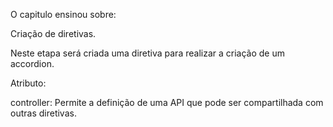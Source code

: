 O capitulo ensinou sobre:

Criação de diretivas.

Neste etapa será criada uma diretiva para realizar a criação de um accordion.

Atributo:


controller: Permite a definição de uma API que pode ser compartilhada com outras
diretivas.
